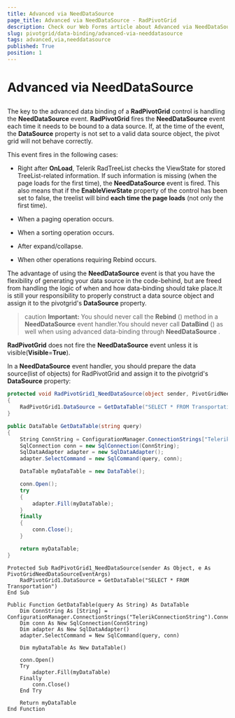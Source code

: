 ```yaml
---
title: Advanced via NeedDataSource
page_title: Advanced via NeedDataSource - RadPivotGrid
description: Check our Web Forms article about Advanced via NeedDataSource.
slug: pivotgrid/data-binding/advanced-via-needdatasource
tags: advanced,via,needdatasource
published: True
position: 1
---
```


# Advanced via NeedDataSource



## 

The key to the advanced data binding of a **RadPivotGrid** control is handling the **NeedDataSource** event. **RadPivotGrid** fires the **NeedDataSource** event each time it needs to be bound to a data source. If, at the time of the event, the **DataSource** property is not set to a valid data source object, the pivot grid will not behave correctly.

This event fires in the following cases:

* Right after **OnLoad**, Telerik RadTreeList checks the ViewState for stored TreeList-related information. If such information is missing (when the page loads for the first time), the **NeedDataSource** event is fired. This also means that if the **EnableViewState** property of the control has been set to false, the treelist will bind **each time the page loads** (not only the first time).

* When a paging operation occurs.

* When a sorting operation occurs.

* After expand/collapse.

* When other operations requiring Rebind occurs.

The advantage of using the **NeedDataSource** event is that you have the flexibility of generating your data source in the code-behind, but are freed from handling the logic of when and how data-binding should take place.It is still your responsibility to properly construct a data source object and assign it to the pivotgrid's **DataSource** property.

>caution  **Important:** You should never call the **Rebind** () method in a **NeedDataSource** event handler.You should never call **DataBind** () as well when	using advanced data-binding through **NeedDataSource** .
>


**RadPivotGrid** does not fire the **NeedDataSource** event unless it is visible(**Visible**=**True**).

In a **NeedDataSource** event handler, you should prepare the data source(list of objects) for RadPivotGrid and assign it to the pivotgrid's **DataSource** property:



````C#
protected void RadPivotGrid1_NeedDataSource(object sender, PivotGridNeedDataSourceEventArgs e)
{
    RadPivotGrid1.DataSource = GetDataTable("SELECT * FROM Transportation");
}

public DataTable GetDataTable(string query)
{
    String ConnString = ConfigurationManager.ConnectionStrings["TelerikConnectionString"].ConnectionString;
    SqlConnection conn = new SqlConnection(ConnString);
    SqlDataAdapter adapter = new SqlDataAdapter();
    adapter.SelectCommand = new SqlCommand(query, conn);

    DataTable myDataTable = new DataTable();

    conn.Open();
    try
    {
        adapter.Fill(myDataTable);
    }
    finally
    {
        conn.Close();
    }

    return myDataTable;
}
````
````VB.NET
Protected Sub RadPivotGrid1_NeedDataSource(sender As Object, e As PivotGridNeedDataSourceEventArgs)
    RadPivotGrid1.DataSource = GetDataTable("SELECT * FROM Transportation")
End Sub

Public Function GetDataTable(query As String) As DataTable
    Dim ConnString As [String] = ConfigurationManager.ConnectionStrings("TelerikConnectionString").ConnectionString
    Dim conn As New SqlConnection(ConnString)
    Dim adapter As New SqlDataAdapter()
    adapter.SelectCommand = New SqlCommand(query, conn)

    Dim myDataTable As New DataTable()

    conn.Open()
    Try
        adapter.Fill(myDataTable)
    Finally
        conn.Close()
    End Try

    Return myDataTable
End Function
````


